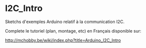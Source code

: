 I2C_Intro
=========

Sketchs d'exemples Arduino relatif à la communication I2C.

Complete le tutoriel (plan, montage, etc) en Français disponible sur:

http://mchobby.be/wiki/index.php?title=Arduino_I2C_Intro

